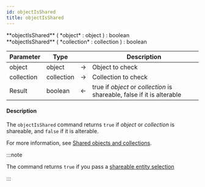 ```yaml
---
id: objectIsShared
title: objectIsShared
---
```



<!-- REF #_command_.objectIsShared.Syntax -->**objectIsShared** ( *object* : object ) : boolean<br/>**objectIsShared** ( *collection* : collection ) : boolean<!-- END REF -->


<!-- REF #_command_.objectIsShared.Params -->
|Parameter|Type||Description|
|---------|--- |:---:|------|
|object|object|&#8594;|Object to check|
|collection|collection|&#8594;|Collection to check|
|Result|boolean|&#8592;|true if *object* or *collection* is shareable, false if it is alterable|
<!-- END REF -->


#### Description

The `objectIsShared` command <!-- REF #_command_.objectIsShared.Summary -->returns `true` if *object* or *collection* is shareable, and `false` if it is alterable<!-- END REF -->.

For more information, see [Shared objects and collections](../basics/lang-shared.md).

:::note

The command returns `true` if you pass a [shareable entity selection](../../../QodlyinCloud/qodlyScript/guides/data.md#shareable-or-alterable-entity-selections)

:::
